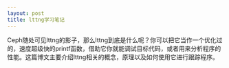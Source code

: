 ```yaml
---
layout: post
title: lttng学习笔记
---
```


Ceph随处可见lttng的影子，那么lttng到底是什么呢？你可以把它当作一个优化过的，速度超级快的printf函数，借助它你就能调试目标代码，或者用来分析程序的性能。这篇博文主要介绍lttng相关的概念，原理以及如何使用它进行跟踪程序。<br>
